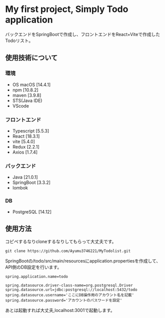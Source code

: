 # My first project, Simply Todo application
バックエンドをSpringBootで作成し、フロントエンドをReact+Viteで作成したTodoリスト。 

##  使用技術について

### 環境
- OS macOS [14.4.1]
- npm [10.8.2]
- maven [3.9.8]
- STS(Java IDE)
- VScode

### フロントエンド
- Typescript [5.5.3]
- React [18.3.1]
- vite [5.4.0]
- Redux [2.2.1]
- Axios [1.7.4]

### バックエンド
- Java [21.0.1]
- SpringBoot [3.3.2]
- lombok

### DB
- PostgreSQL [14.12]

## 使用方法

コピペするなりcloneするなりしてもらって大丈夫です。

```
git clone https://github.com/Ayumu3746221/MyTodolist.git
```

SpringBootの/todo/src/main/resourcesにapplication.propertiesを作成して、API側のDB設定を行います。

```
spring.application.name=todo

spring.datasource.driver-class-name=org.postgresql.Driver
spring.datasource.url=jdbc:postgresql://localhost:5432/todo
spring.datasource.username='ここにDB操作用のアカウント名を記載'
spring.datasource.password='アカウントのパスワードを設定'
```

あとは起動すれば大丈夫,localhost:3001で起動します。